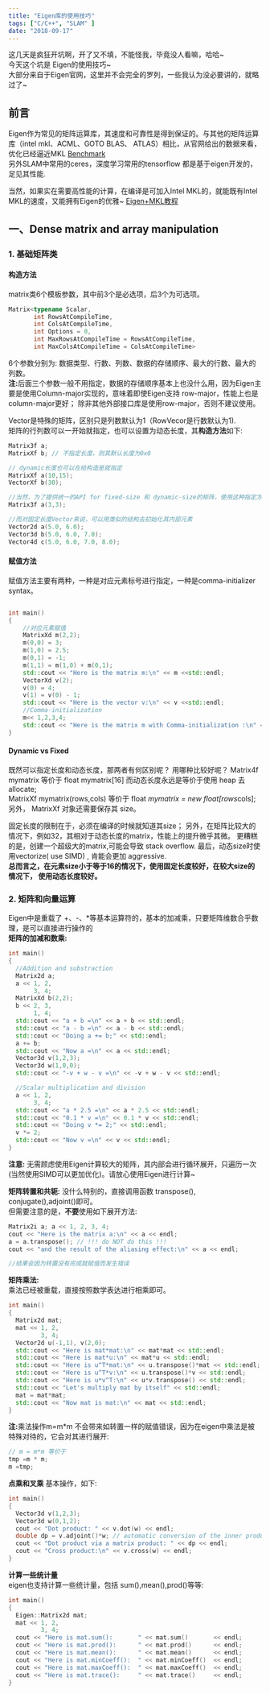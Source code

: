 ```yaml
---
title: "Eigen库的使用技巧"
tags: ["C/C++", "SLAM" ]
date: "2018-09-17"
---
```

这几天是疯狂开坑啊，开了又不填，不能怪我，毕竟没人看嘛，哈哈~  
今天这个坑是 Eigen的使用技巧~  
大部分来自于Eigen官网，这里并不会完全的罗列，一些我认为没必要讲的，就略过了~

<!--more-->

## <strong>前言</strong>
Eigen作为常见的矩阵运算库，其速度和可靠性是得到保证的。与其他的矩阵运算库（intel mkl、ACML、GOTO BLAS、 ATLAS）相比，从官网给出的数据来看，优化已经逼近MKL [Benchmark](http://eigen.tuxfamily.org/index.php?title=Benchmark)  
另外SLAM中常用的ceres，深度学习常用的tensorflow 都是基于eigen开发的， 足见其性能.

当然，如果实在需要高性能的计算，在编译是可加入Intel MKL的，就能既有Intel MKL的速度，又能拥有Eigen的优雅~
[Eigen+MKL教程](http://eigen.tuxfamily.org/dox/TopicUsingIntelMKL.html)

## 一、Dense matrix and array manipulation
### 1. 基础矩阵类  

#### <strong>构造方法</strong>
matrix类6个模板参数，其中前3个是必选项，后3个为可选项。
```cpp
Matrix<typename Scalar,
       int RowsAtCompileTime,
       int ColsAtCompileTime,
       int Options = 0,
       int MaxRowsAtCompileTime = RowsAtCompileTime,
       int MaxColsAtCompileTime = ColsAtCompileTime>
```  
6个参数分别为: 数据类型、行数、列数、数据的存储顺序、最大的行数、最大的列数。  
<strong>注:</strong>后面三个参数一般不用指定，数据的存储顺序基本上也没什么用，因为Eigen主要是使用Column-major实现的，意味着即使Eigen支持 row-major，性能上也是column-major更好； 除非其他外部接口库是使用row-major，否则不建议使用。

Vector是特殊的矩阵，区别只是列数默认为1（RowVecor是行数默认为1).   
矩阵的行列数可以一开始就指定，也可以设置为动态长度，其<strong>构造方法</strong>如下:
```cpp
Matrix3f a;
MatrixXf b; // 不指定长度，则其默认长度为0x0

// dynamic长度也可以在给构造是就指定
MatrixXf a(10,15);
VectorXf b(30);

//当然，为了提供统一的API for fixed-size 和 dynamic-size的矩阵，使用这种指定方法去构造 fixed-size matrixes也是合法的:
Matrix3f a(3,3);

//而对固定长度Vector来说，可以用类似的结构去初始化其内部元素
Vector2d a(5.0, 6.0);
Vector3d b(5.0, 6.0, 7.0);
Vector4d c(5.0, 6.0, 7.0, 8.0);
```

#### <strong>赋值方法</strong>   
赋值方法主要有两种，一种是对应元素标号进行指定，一种是comma-initializer syntax。
```cpp

int main()
{
    //对应元素赋值
    MatrixXd m(2,2);
    m(0,0) = 3;
    m(1,0) = 2.5;
    m(0,1) = -1;
    m(1,1) = m(1,0) + m(0,1);
    std::cout << "Here is the matrix m:\n" << m <<std::endl;
    VectorXd v(2);
    v(0) = 4;
    v(1) = v(0) - 1;
    std::cout << "Here is the vector v:\n" << v <<std::endl;
    //Comma-initialization
    m<< 1,2,3,4;
    std::cout << "Here is the matrix m with Comma-initialization :\n" << m << std::endl;
}
```

#### <strong>Dynamic vs Fixed</strong>
既然可以指定长度和动态长度，那两者有何区别呢？ 用哪种比较好呢？ 
Matrix4f mymatrix 等价于 float mymatrix[16]
而动态长度永远是等价于使用 heap 去 allocate;  
MatrixXf mymatrix(rows,cols) 等价于 float *mymatrix = new float[rows*cols];  
另外， MatrixXf 对象还需要保存其 size。

固定长度的限制在于，必须在编译的时候就知道其size； 另外，在矩阵比较大的情况下，例如32，其相对于动态长度的matrix，性能上的提升微乎其微。
更糟糕的是，创建一个超级大的matrix,可能会导致 stack overflow.
最后，动态size时使用vectorize( use SIMD) , 肯能会更加 aggressive.  
<strong>总而言之，在元素size小于等于16的情况下，使用固定长度较好，在较大size的情况下， 使用动态长度较好。</strong>  

### 2. 矩阵和向量运算  
Eigen中是重载了 +、-、*等基本运算符的，基本的加减乘，只要矩阵维数合乎数理，是可以直接进行操作的  
<strong>矩阵的加减和数乘:</strong>
```cpp
int main()
{
  //Addition and substraction
  Matrix2d a;
  a << 1, 2,
       3, 4;
  MatrixXd b(2,2);
  b << 2, 3,
       1, 4;
  std::cout << "a + b =\n" << a + b << std::endl;
  std::cout << "a - b =\n" << a - b << std::endl;
  std::cout << "Doing a += b;" << std::endl;
  a += b;
  std::cout << "Now a =\n" << a << std::endl;
  Vector3d v(1,2,3);
  Vector3d w(1,0,0);
  std::cout << "-v + w - v =\n" << -v + w - v << std::endl;

  //Scalar multiplication and division
  a << 1, 2,
       3, 4;
  std::cout << "a * 2.5 =\n" << a * 2.5 << std::endl;
  std::cout << "0.1 * v =\n" << 0.1 * v << std::endl;
  std::cout << "Doing v *= 2;" << std::endl;
  v *= 2;
  std::cout << "Now v =\n" << v << std::endl;
}
```
<strong>注意:</strong> 无需顾虑使用Eigen计算较大的矩阵，其内部会进行循环展开，只遍历一次(当然使用SIMD可以更加优化)。请放心使用Eigen进行计算~



<strong>矩阵转置和共轭:</strong>
没什么特别的，直接调用函数 transpose(), conjugate(),adjoint()即可。  
但需要注意的是，<strong>不要</strong>使用如下展开方法:
```cpp
Matrix2i a; a << 1, 2, 3, 4;
cout << "Here is the matrix a:\n" << a << endl;
a = a.transpose(); // !!! do NOT do this !!!
cout << "and the result of the aliasing effect:\n" << a << endl;

//结果会因为转置没有完成就赋值而发生错误
```


<strong>矩阵乘法:</strong>  
乘法已经被重载，直接按照数学表达进行相乘即可。
```cpp
int main()
{
  Matrix2d mat;
  mat << 1, 2,
         3, 4;
  Vector2d u(-1,1), v(2,0);
  std::cout << "Here is mat*mat:\n" << mat*mat << std::endl;
  std::cout << "Here is mat*u:\n" << mat*u << std::endl;
  std::cout << "Here is u^T*mat:\n" << u.transpose()*mat << std::endl;
  std::cout << "Here is u^T*v:\n" << u.transpose()*v << std::endl;
  std::cout << "Here is u*v^T:\n" << u*v.transpose() << std::endl;
  std::cout << "Let's multiply mat by itself" << std::endl;
  mat = mat*mat;
  std::cout << "Now mat is mat:\n" << mat << std::endl;
}
```
<strong>注:</strong>乘法操作m=m*m 不会带来如转置一样的赋值错误，因为在eigen中乘法是被特殊对待的，它会对其进行展开:
```cpp
// m = m*m 等价于
tmp =m * m;
m =tmp;
```

<strong>点乘和叉乘</strong>
基本操作，如下:
```cpp
int main()
{
  Vector3d v(1,2,3);
  Vector3d w(0,1,2);
  cout << "Dot product: " << v.dot(w) << endl;
  double dp = v.adjoint()*w; // automatic conversion of the inner product to a scalar
  cout << "Dot product via a matrix product: " << dp << endl;
  cout << "Cross product:\n" << v.cross(w) << endl;
}
```

<strong>计算一些统计量</strong>  
eigen也支持计算一些统计量，包括 sum(),mean(),prod()等等:
```cpp
int main()
{
  Eigen::Matrix2d mat;
  mat << 1, 2,
         3, 4;
  cout << "Here is mat.sum():       " << mat.sum()       << endl;
  cout << "Here is mat.prod():      " << mat.prod()      << endl;
  cout << "Here is mat.mean():      " << mat.mean()      << endl;
  cout << "Here is mat.minCoeff():  " << mat.minCoeff()  << endl;
  cout << "Here is mat.maxCoeff():  " << mat.maxCoeff()  << endl;
  cout << "Here is mat.trace():     " << mat.trace()     << endl;
}
```